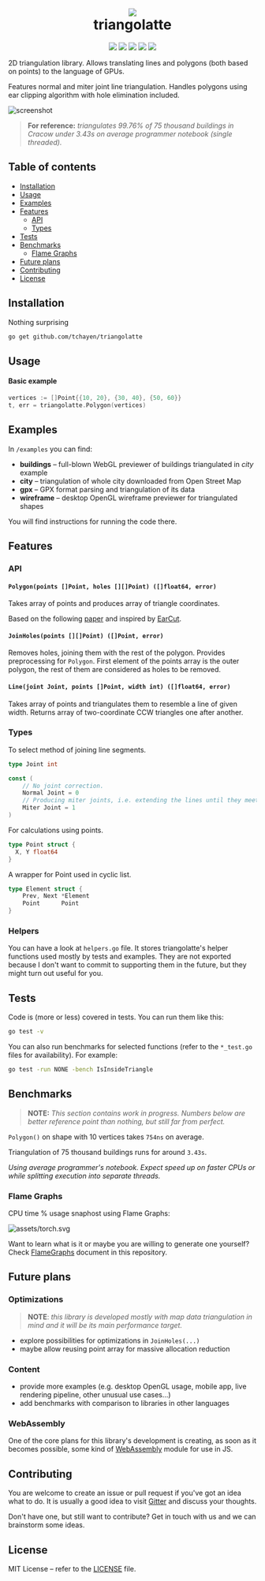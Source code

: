 <h1 align="center">
  <img src="assets/logo.png"><br />
  triangolatte
</h1>

<p align="center">
  <a href="https://travis-ci.org/tchayen/triangolatte"><img src="https://travis-ci.org/tchayen/triangolatte.svg?branch=master"></a>
  <a href="https://coveralls.io/github/tchayen/triangolatte?branch=master"><img src="https://coveralls.io/repos/github/tchayen/triangolatte/badge.svg?branch=master"></a>
  <a href="https://godoc.org/github.com/tchayen/triangolatte"><img src="https://godoc.org/github.com/tchayen/triangolatte?status.svg"></a>
  <a href="https://gitter.im/triangolatte/Lobby?utm_source=badge&utm_medium=badge&utm_campaign=pr-badge&utm_content=badge"><img src="https://badges.gitter.im/triangolatte/Lobby.svg"></a>
  <a href="https://opensource.org/licenses/MIT"><img src="https://img.shields.io/badge/license-MIT-blue.svg"></a>
</p>

2D triangulation library. Allows translating lines and polygons (both based on
points) to the language of GPUs.

Features normal and miter joint line triangulation. Handles polygons using ear
clipping algorithm with hole elimination included.

![screenshot](assets/examples_screenshot.png)

> **For reference:** _triangulates 99.76% of 75 thousand buildings in Cracow under 3.43s on
average programmer notebook (single threaded)._

## Table of contents

- [Installation](#installation)
- [Usage](#usage)
- [Examples](#examples)
- [Features](#features)
  - [API](#api)
  - [Types](#types)
- [Tests](#tests)
- [Benchmarks](#benchmarks)
  - [Flame Graphs](#flame-graphs)
- [Future plans](#future-plans)
- [Contributing](#contributing)
- [License](#license)

## Installation

Nothing surprising
```bash
go get github.com/tchayen/triangolatte
```

## Usage

#### Basic example
```go
vertices := []Point{{10, 20}, {30, 40}, {50, 60}}
t, err = triangolatte.Polygon(vertices)
```

## Examples

In `/examples` you can find:
- **buildings** – full-blown WebGL previewer of buildings triangulated in _city_ example
- **city** – triangulation of whole city downloaded from Open Street Map
- **gpx** – GPX format parsing and triangulation of its data
- **wireframe** – desktop OpenGL wireframe previewer for triangulated shapes

You will find instructions for running the code there.

## Features

### API

#### `Polygon(points []Point, holes [][]Point) ([]float64, error)`

Takes array of points and produces array of triangle coordinates.

Based on the following [paper](https://www.geometrictools.com/Documentation/TriangulationByEarClipping.pdf) and inspired by [EarCut](https://github.com/mapbox/earcut).

#### `JoinHoles(points [][]Point) ([]Point, error)`

Removes holes, joining them with the rest of the polygon. Provides preprocessing
for `Polygon`. First element of the points array is the outer polygon, the rest
of them are considered as holes to be removed.

#### `Line(joint Joint, points []Point, width int) ([]float64, error)`

Takes array of points and triangulates them to resemble a line of given
width. Returns array of two-coordinate CCW triangles one after another.

### Types

To select method of joining line segments.
```go
type Joint int

const (
	// No joint correction.
	Normal Joint = 0
	// Producing miter joints, i.e. extending the lines until they meet at some point.
	Miter Joint = 1
)
```

For calculations using points.
```go
type Point struct {
  X, Y float64
}
```

A wrapper for Point used in cyclic list.
```go
type Element struct {
	Prev, Next *Element
	Point      Point
}
```

### Helpers

You can have a look at `helpers.go` file. It stores triangolatte's helper
functions used mostly by tests and examples. They are not exported because I
don't want to commit to supporting them in the future, but they might turn out
useful for you.

## Tests

Code is (more or less) covered in tests. You can run them like this:

```bash
go test -v
```

You can also run benchmarks for selected functions (refer to the `*_test.go` files for availability). For example:

```bash
go test -run NONE -bench IsInsideTriangle
```

## Benchmarks

> **NOTE:** _This section contains work in progress. Numbers below are better reference point than nothing, but still far from perfect._

`Polygon()` on shape with 10 vertices takes `754ns` on average.

Triangulation of 75 thousand buildings runs for around `3.43s`.

_Using average programmer's notebook. Expect speed up on faster CPUs or while splitting execution into separate threads._

### Flame Graphs

CPU time % usage snaphost using Flame Graphs:

![assets/torch.svg](assets/torch.svg)

Want to learn what is it or maybe you are willing to generate one yourself? Check [FlameGraphs](flame_graphs.md) document in this repository.

## Future plans

### Optimizations

> **NOTE**: _this library is developed mostly with map data triangulation in
mind and it will be its main performance target._

- explore possibilities for optimizations in `JoinHoles(...)`
- maybe allow reusing point array for massive allocation reduction

### Content

- provide more examples (e.g. desktop OpenGL usage, mobile app, live rendering pipeline, other unusual use cases...)
- add benchmarks with comparison to libraries in
other languages

### WebAssembly

One of the core plans for this library's development is creating, as soon as it
becomes possible, some kind of [WebAssembly](https://webassembly.org/) module
for use in JS.

## Contributing

You are welcome to create an issue or pull request if you've got an idea what to
do. It is usually a good idea to visit [Gitter](https://gitter.im/triangolatte/Lobby)
and discuss your thoughts.

Don't have one, but still want to contribute? Get in touch with us and we can
brainstorm some ideas.

## License

MIT License – refer to the [LICENSE](LICENSE) file.
